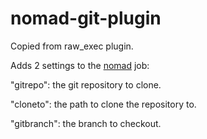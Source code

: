 # nomad-git-plugin

Copied from raw_exec plugin.

Adds 2 settings to the [nomad](https://www.nomadproject.io/) job:

"gitrepo": the git repository to clone.

"cloneto": the path to clone the repository to.

"gitbranch": the branch to checkout.
